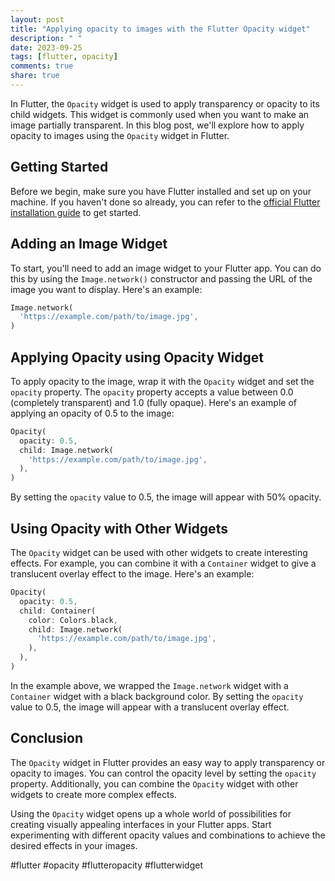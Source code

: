 ```yaml
---
layout: post
title: "Applying opacity to images with the Flutter Opacity widget"
description: " "
date: 2023-09-25
tags: [flutter, opacity]
comments: true
share: true
---
```


In Flutter, the `Opacity` widget is used to apply transparency or opacity to its child widgets. This widget is commonly used when you want to make an image partially transparent. In this blog post, we'll explore how to apply opacity to images using the `Opacity` widget in Flutter.

## Getting Started

Before we begin, make sure you have Flutter installed and set up on your machine. If you haven't done so already, you can refer to the [official Flutter installation guide](https://flutter.dev/docs/get-started/install) to get started.

## Adding an Image Widget

To start, you'll need to add an image widget to your Flutter app. You can do this by using the `Image.network()` constructor and passing the URL of the image you want to display. Here's an example:

```dart
Image.network(
  'https://example.com/path/to/image.jpg',
)
```

## Applying Opacity using Opacity Widget

To apply opacity to the image, wrap it with the `Opacity` widget and set the `opacity` property. The `opacity` property accepts a value between 0.0 (completely transparent) and 1.0 (fully opaque). Here's an example of applying an opacity of 0.5 to the image:

```dart
Opacity(
  opacity: 0.5,
  child: Image.network(
    'https://example.com/path/to/image.jpg',
  ),
)
```
By setting the `opacity` value to 0.5, the image will appear with 50% opacity.

## Using Opacity with Other Widgets

The `Opacity` widget can be used with other widgets to create interesting effects. For example, you can combine it with a `Container` widget to give a translucent overlay effect to the image. Here's an example:

```dart
Opacity(
  opacity: 0.5,
  child: Container(
    color: Colors.black,
    child: Image.network(
      'https://example.com/path/to/image.jpg',
    ),
  ),
)
```

In the example above, we wrapped the `Image.network` widget with a `Container` widget with a black background color. By setting the `opacity` value to 0.5, the image will appear with a translucent overlay effect.

## Conclusion

The `Opacity` widget in Flutter provides an easy way to apply transparency or opacity to images. You can control the opacity level by setting the `opacity` property. Additionally, you can combine the `Opacity` widget with other widgets to create more complex effects.

Using the `Opacity` widget opens up a whole world of possibilities for creating visually appealing interfaces in your Flutter apps. Start experimenting with different opacity values and combinations to achieve the desired effects in your images.

#flutter #opacity #flutteropacity #flutterwidget